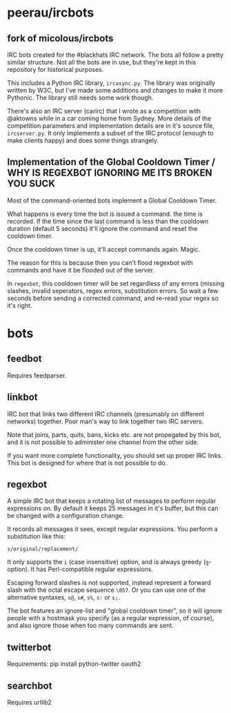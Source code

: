 # peerau/ircbots #
## fork of micolous/ircbots ##

IRC bots created for the #blackhats IRC network.  The bots all follow a pretty similar structure.  Not all the bots are in use, but they're kept in this repository for historical purposes.

This includes a Python IRC library, `ircasync.py`.  The library was originally written by W3C, but I've made some additions and changes to make it more Pythonic.  The library still needs some work though.

There's also an IRC server (carirc) that I wrote as a competition with @aktowns while in a car coming home from Sydney.  More details of the competition parameters and implementation details are in it's source file, `ircserver.py`.  It only implements a subset of the IRC protocol (enough to make clients happy) and does some things strangely.

## Implementation of the Global Cooldown Timer / WHY IS REGEXBOT IGNORING ME ITS BROKEN YOU SUCK ##

Most of the command-oriented bots implement a Global Cooldown Timer.

What happens is every time the bot is issued a command. the time is recorded.  If the time since the last command is less than the cooldown duration (default 5 seconds) it'll ignore the command and reset the cooldown timer.

Once the cooldown timer is up, it'll accept commands again.  Magic.

The reason for this is because then you can't flood regexbot with commands and have it be flooded out of the server.

In `regexbot`, this cooldown timer will be set regardless of any errors (missing slashes, invalid seperators, regex errors, substitution errors.  So wait a few seconds before sending a corrected command, and re-read your regex so it's right.

# bots #

## feedbot ##

Requires feedparser.

## linkbot ##

IRC bot that links two different IRC channels (presumably on different networks) together.  Poor man's way to link together two IRC servers.

Note that joins, parts, quits, bans, kicks etc. are not propegated by this bot, and it is not possible to administer one channel from the other side.

If you want more complete functionality, you should set up proper IRC links.  This bot is designed for where that is not possible to do.

## regexbot ##

A simple IRC bot that keeps a rotating list of messages to perform regular expressions on.  By default it keeps 25 messages in it's buffer, but this can be changed with a configuration change.

It records all messages it sees, except regular expressions.  You perform a substitution like this:

    s/original/replacement/
  
It only supports the `i` (case insensitive) option, and is always greedy (`g`-option).  It has Perl-compatible regular expressions.

Escaping forward slashes is not supported, instead represent a forward slash with the octal escape sequence `\057`.  Or you can use one of the alternative syntaxes, `s@`, `s#`, `s%`, `s:` or `s;`.

The bot features an ignore-list and "global cooldown timer", so it will ignore people with a hostmask you specify (as a regular expression, of course), and also ignore those when too many commands are sent.

## twitterbot ##

Requirements: pip install python-twitter oauth2

## searchbot ##

Requires urllib2
